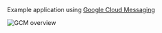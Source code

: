 Example application using [Google Cloud Messaging](https://developer.android.com/google/gcm/index.html)

![GCM overview](https://developer.android.com/images/gcm/GCM-arch.png)
